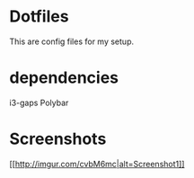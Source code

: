# Dotfiles
This are config files for my setup.

# dependencies
i3-gaps
Polybar

# Screenshots

[[http://imgur.com/cvbM6mc|alt=Screenshot1]]
